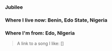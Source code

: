 ### Jubilee

### Where I live now: Benin, Edo State, Nigeria
### Where I'm from: Edo, NIgeria

>   A link to a song I like: []